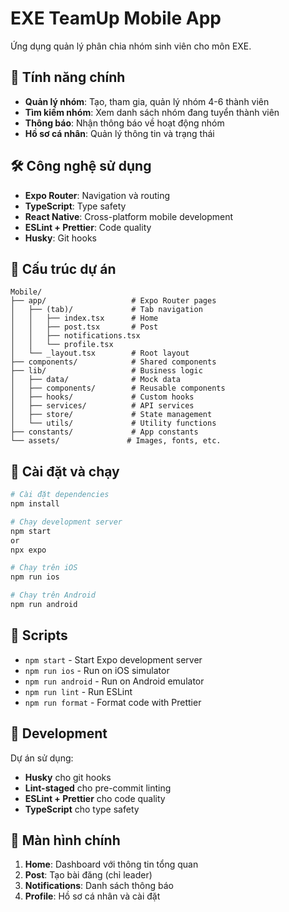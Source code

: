 # EXE TeamUp Mobile App

Ứng dụng quản lý phân chia nhóm sinh viên cho môn EXE.

## 🚀 Tính năng chính

- **Quản lý nhóm**: Tạo, tham gia, quản lý nhóm 4-6 thành viên
- **Tìm kiếm nhóm**: Xem danh sách nhóm đang tuyển thành viên
- **Thông báo**: Nhận thông báo về hoạt động nhóm
- **Hồ sơ cá nhân**: Quản lý thông tin và trạng thái

## 🛠 Công nghệ sử dụng

- **Expo Router**: Navigation và routing
- **TypeScript**: Type safety
- **React Native**: Cross-platform mobile development
- **ESLint + Prettier**: Code quality
- **Husky**: Git hooks

## 📁 Cấu trúc dự án

```
Mobile/
├── app/                   # Expo Router pages
│   ├── (tab)/             # Tab navigation
│   │   ├── index.tsx      # Home
│   │   ├── post.tsx       # Post
│   │   ├── notifications.tsx
│   │   └── profile.tsx
│   └── _layout.tsx        # Root layout
├── components/            # Shared components
├── lib/                   # Business logic
│   ├── data/              # Mock data
│   ├── components/        # Reusable components
│   ├── hooks/             # Custom hooks
│   ├── services/          # API services
│   ├── store/             # State management
│   └── utils/             # Utility functions
├── constants/             # App constants
└── assets/               # Images, fonts, etc.
```

## 🚀 Cài đặt và chạy

```bash
# Cài đặt dependencies
npm install

# Chạy development server
npm start
or
npx expo

# Chạy trên iOS
npm run ios

# Chạy trên Android
npm run android
```

## 📝 Scripts

- `npm start` - Start Expo development server
- `npm run ios` - Run on iOS simulator
- `npm run android` - Run on Android emulator
- `npm run lint` - Run ESLint
- `npm run format` - Format code with Prettier

## 🔧 Development

Dự án sử dụng:

- **Husky** cho git hooks
- **Lint-staged** cho pre-commit linting
- **ESLint + Prettier** cho code quality
- **TypeScript** cho type safety

## 📱 Màn hình chính

1. **Home**: Dashboard với thông tin tổng quan
2. **Post**: Tạo bài đăng (chỉ leader)
3. **Notifications**: Danh sách thông báo
4. **Profile**: Hồ sơ cá nhân và cài đặt
